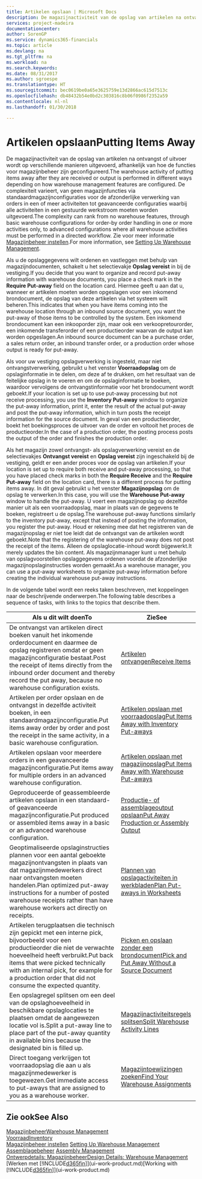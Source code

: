 ```yaml
---
title: Artikelen opslaan | Microsoft Docs
description: De magazijnactiviteit van de opslag van artikelen na ontvangst of uitvoer wordt op verschillende manieren uitgevoerd, afhankelijk van hoe de functies voor magazijnbeheer zijn geconfigureerd.
services: project-madeira
documentationcenter: 
author: SorenGP
ms.service: dynamics365-financials
ms.topic: article
ms.devlang: na
ms.tgt_pltfrm: na
ms.workload: na
ms.search.keywords: 
ms.date: 08/31/2017
ms.author: sgroespe
ms.translationtype: HT
ms.sourcegitcommit: bec0619be0a65e3625759e13d2866ac615d7513c
ms.openlocfilehash: db48432b54e0bd2c303816c8b06f0986f2352a59
ms.contentlocale: nl-nl
ms.lasthandoff: 01/30/2018

---
```

# <a name="putting-items-away"></a><span data-ttu-id="cce05-103">Artikelen opslaan</span><span class="sxs-lookup"><span data-stu-id="cce05-103">Putting Items Away</span></span>
<span data-ttu-id="cce05-104">De magazijnactiviteit van de opslag van artikelen na ontvangst of uitvoer wordt op verschillende manieren uitgevoerd, afhankelijk van hoe de functies voor magazijnbeheer zijn geconfigureerd.</span><span class="sxs-lookup"><span data-stu-id="cce05-104">The warehouse activity of putting items away after they are received or output is performed in different ways depending on how warehouse management features are configured.</span></span> <span data-ttu-id="cce05-105">De complexiteit varieert, van geen magazijnfuncties via standaardmagazijnconfiguraties voor de afzonderlijke verwerking van orders in een of meer activiteiten tot geavanceerde configuraties waarbij alle activiteiten in een gestuurde werkstroom moeten worden uitgevoerd.</span><span class="sxs-lookup"><span data-stu-id="cce05-105">The complexity can rank from no warehouse features, through basic warehouse configurations for order-by order handling in one or more activities only, to advanced configurations where all warehouse activities must be performed in a directed workflow.</span></span> <span data-ttu-id="cce05-106">Zie voor meer informatie [Magazijnbeheer instellen](warehouse-setup-warehouse.md).</span><span class="sxs-lookup"><span data-stu-id="cce05-106">For more information, see [Setting Up Warehouse Management](warehouse-setup-warehouse.md).</span></span>

<span data-ttu-id="cce05-107">Als u de opslaggegevens wilt ordenen en vastleggen met behulp van magazijndocumenten, schakelt u het selectievakje **Opslag vereist** in bij de vestiging.</span><span class="sxs-lookup"><span data-stu-id="cce05-107">If you decide that you want to organize and record put-away information with warehouse documents, you place a check mark in the **Require Put-away** field on the location card.</span></span> <span data-ttu-id="cce05-108">Hiermee geeft u aan dat u, wanneer er artikelen moeten worden opgeslagen voor een inkomend brondocument, de opslag van deze artikelen via het systeem wilt beheren.</span><span class="sxs-lookup"><span data-stu-id="cce05-108">This indicates that when you have items coming into the warehouse location through an inbound source document, you want the put-away of those items to be controlled by the system.</span></span> <span data-ttu-id="cce05-109">Een inkomend brondocument kan een inkooporder zijn, maar ook een verkoopretourorder, een inkomende transferorder of een productieorder waarvan de output kan worden opgeslagen.</span><span class="sxs-lookup"><span data-stu-id="cce05-109">An inbound source document can be a purchase order, a sales return order, an inbound transfer order, or a production order whose output is ready for put-away.</span></span>  

<span data-ttu-id="cce05-110">Als voor uw vestiging opslagverwerking is ingesteld, maar niet ontvangstverwerking, gebruikt u het venster **Voorraadopslag** om de opslaginformatie in te delen, om deze af te drukken, om het resultaat van de feitelijke opslag in te voeren en om de opslaginformatie te boeken, waardoor vervolgens de ontvangstinformatie voor het brondocument wordt geboekt.</span><span class="sxs-lookup"><span data-stu-id="cce05-110">If your location is set up to use put-away processing but not receive processing, you use the **Inventory Put-away** window to organize the put-away information, print it, enter the result of the actual put-away and post the put-away information, which in turn posts the receipt information for the source document.</span></span> <span data-ttu-id="cce05-111">In geval van een productieorder, boekt het boekingsproces de uitvoer van de order en voltooit het proces de productieorder.</span><span class="sxs-lookup"><span data-stu-id="cce05-111">In the case of a production order, the posting process posts the output of the order and finishes the production order.</span></span>

<span data-ttu-id="cce05-112">Als het magazijn zowel ontvangst- als opslagverwerking vereist en de selectievakjes **Ontvangst vereist** en **Opslag vereist** zijn ingeschakeld bij de vestiging, geldt er een ander proces voor de opslag van artikelen.</span><span class="sxs-lookup"><span data-stu-id="cce05-112">If your location is set up to require both receive and put-away processing, so that you have placed check marks in both the **Require Receive** and the **Require Put-away** field on the location card, there is a different process for putting items away.</span></span> <span data-ttu-id="cce05-113">In dit geval gebruikt u het venster **Magazijnopslag** om de opslag te verwerken.</span><span class="sxs-lookup"><span data-stu-id="cce05-113">In this case, you will use the **Warehouse Put-away** window to handle the put-away.</span></span> <span data-ttu-id="cce05-114">U voert een magazijnopslag op dezelfde manier uit als een voorraadopslag, maar in plaats van de gegevens te boeken, registreert u de opslag.</span><span class="sxs-lookup"><span data-stu-id="cce05-114">The warehouse put-away functions similarly to the inventory put-away, except that instead of posting the information, you register the put-away.</span></span> <span data-ttu-id="cce05-115">Houd er rekening mee dat het registreren van de magazijnopslag er niet toe leidt dat de ontvangst van de artikelen wordt geboekt.</span><span class="sxs-lookup"><span data-stu-id="cce05-115">Note that the registering of the warehouse put-away does not post the receipt of the items.</span></span> <span data-ttu-id="cce05-116">Alleen de opslaglocatie-inhoud wordt bijgewerkt.</span><span class="sxs-lookup"><span data-stu-id="cce05-116">It merely updates the bin content.</span></span> <span data-ttu-id="cce05-117">Als magazijnmanager kunt u met behulp van opslagvoorstellen opslaggegevens ordenen voordat de afzonderlijke magazijnopslaginstructies worden gemaakt.</span><span class="sxs-lookup"><span data-stu-id="cce05-117">As a warehouse manager, you can use a put-away worksheets to organize put-away information before creating the individual warehouse put-away instructions.</span></span>

<span data-ttu-id="cce05-118">In de volgende tabel wordt een reeks taken beschreven, met koppelingen naar de beschrijvende onderwerpen.</span><span class="sxs-lookup"><span data-stu-id="cce05-118">The following table describes a sequence of tasks, with links to the topics that describe them.</span></span>   

|<span data-ttu-id="cce05-119">**Als u dit wilt doen**</span><span class="sxs-lookup"><span data-stu-id="cce05-119">**To**</span></span>|<span data-ttu-id="cce05-120">**Zie**</span><span class="sxs-lookup"><span data-stu-id="cce05-120">**See**</span></span>|  
|------------|-------------|  
|<span data-ttu-id="cce05-121">De ontvangst van artikelen direct boeken vanuit het inkomende orderdocument en daarmee de opslag registreren omdat er geen magazijnconfiguratie bestaat.</span><span class="sxs-lookup"><span data-stu-id="cce05-121">Post the receipt of items directly from the inbound order document and thereby record the put away, because no warehouse configuration exists.</span></span>|[<span data-ttu-id="cce05-122">Artikelen ontvangen</span><span class="sxs-lookup"><span data-stu-id="cce05-122">Receive Items</span></span>](warehouse-how-receive-items.md)|  
|<span data-ttu-id="cce05-123">Artikelen per order opslaan en de ontvangst in dezelfde activiteit boeken, in een standaardmagazijnconfiguratie.</span><span class="sxs-lookup"><span data-stu-id="cce05-123">Put items away order by order and post the receipt in the same activity, in a basic warehouse configuration.</span></span>|[<span data-ttu-id="cce05-124">Artikelen opslaan met voorraadopslag</span><span class="sxs-lookup"><span data-stu-id="cce05-124">Put Items Away with Inventory Put-aways</span></span>](warehouse-how-to-put-items-away-with-inventory-put-aways.md)|  
|<span data-ttu-id="cce05-125">Artikelen opslaan voor meerdere orders in een geavanceerde magazijnconfiguratie.</span><span class="sxs-lookup"><span data-stu-id="cce05-125">Put items away for multiple orders in an advanced warehouse configuration.</span></span>|[<span data-ttu-id="cce05-126">Artikelen opslaan met magazijnopslag</span><span class="sxs-lookup"><span data-stu-id="cce05-126">Put Items Away with Warehouse Put-aways</span></span>](warehouse-how-to-put-items-away-with-warehouse-put-aways.md)|  
|<span data-ttu-id="cce05-127">Geproduceerde of geassembleerde artikelen opslaan in een standaard- of geavanceerde magazijnconfiguratie.</span><span class="sxs-lookup"><span data-stu-id="cce05-127">Put produced or assembled items away in a basic or an advanced warehouse configuration.</span></span>|[<span data-ttu-id="cce05-128">Productie- of assemblageoutput opslaan</span><span class="sxs-lookup"><span data-stu-id="cce05-128">Put Away Production or Assembly Output</span></span>](warehouse-how-to-put-away-production-output.md)|
|<span data-ttu-id="cce05-129">Geoptimaliseerde opslaginstructies plannen voor een aantal geboekte magazijnontvangsten in plaats van dat magazijnmedewerkers direct naar ontvangsten moeten handelen.</span><span class="sxs-lookup"><span data-stu-id="cce05-129">Plan optimized put-away instructions for a number of posted warehouse receipts rather than have warehouse workers act directly on receipts.</span></span>|[<span data-ttu-id="cce05-130">Plannen van opslagactiviteiten in werkbladen</span><span class="sxs-lookup"><span data-stu-id="cce05-130">Plan Put-aways in Worksheets</span></span>](warehouse-how-to-plan-put-aways-in-worksheets.md)|  
|<span data-ttu-id="cce05-131">Artikelen terugplaatsen die technisch zijn gepickt met een interne pick, bijvoorbeeld voor een productieorder die niet de verwachte hoeveelheid heeft verbruikt.</span><span class="sxs-lookup"><span data-stu-id="cce05-131">Put back items that were picked technically with an internal pick, for example for a production order that did not consume the expected quantity.</span></span>|[<span data-ttu-id="cce05-132">Picken en opslaan zonder een brondocument</span><span class="sxs-lookup"><span data-stu-id="cce05-132">Pick and Put Away Without a Source Document</span></span>](warehouse-how-to-create-put-aways-from-internal-put-aways.md)|
|<span data-ttu-id="cce05-133">Een opslagregel splitsen om een deel van de opslaghoeveelheid in beschikbare opslaglocaties te plaatsen omdat de aangewezen locatie vol is.</span><span class="sxs-lookup"><span data-stu-id="cce05-133">Split a put-away line to place part of the put-away quantity in available bins because the designated bin is filled up.</span></span>|[<span data-ttu-id="cce05-134">Magazijnactiviteitsregels splitsen</span><span class="sxs-lookup"><span data-stu-id="cce05-134">Split Warehouse Activity Lines</span></span>](warehouse-how-to-split-warehouse-activity-lines.md)|
|<span data-ttu-id="cce05-135">Direct toegang verkrijgen tot voorraadopslag die aan u als magazijnmedewerker is toegewezen.</span><span class="sxs-lookup"><span data-stu-id="cce05-135">Get immediate access to put-aways that are assigned to you as a warehouse worker.</span></span>|[<span data-ttu-id="cce05-136">Magazijntoewijzingen zoeken</span><span class="sxs-lookup"><span data-stu-id="cce05-136">Find Your Warehouse Assignments</span></span>](warehouse-how-to-find-your-warehouse-assignments.md)|    

## <a name="see-also"></a><span data-ttu-id="cce05-137">Zie ook</span><span class="sxs-lookup"><span data-stu-id="cce05-137">See Also</span></span>  
[<span data-ttu-id="cce05-138">Magazijnbeheer</span><span class="sxs-lookup"><span data-stu-id="cce05-138">Warehouse Management</span></span>](warehouse-manage-warehouse.md)  
[<span data-ttu-id="cce05-139">Voorraad</span><span class="sxs-lookup"><span data-stu-id="cce05-139">Inventory</span></span>](inventory-manage-inventory.md)  
<span data-ttu-id="cce05-140">[Magazijnbeheer instellen](warehouse-setup-warehouse.md)   </span><span class="sxs-lookup"><span data-stu-id="cce05-140">[Setting Up Warehouse Management](warehouse-setup-warehouse.md)   </span></span>  
<span data-ttu-id="cce05-141">[Assemblagebeheer](assembly-assemble-items.md)  </span><span class="sxs-lookup"><span data-stu-id="cce05-141">[Assembly Management](assembly-assemble-items.md)  </span></span>  
[<span data-ttu-id="cce05-142">Ontwerpdetails: Magazijnbeheer</span><span class="sxs-lookup"><span data-stu-id="cce05-142">Design Details: Warehouse Management</span></span>](design-details-warehouse-management.md)  
<span data-ttu-id="cce05-143">[Werken met [!INCLUDE[d365fin](includes/d365fin_md.md)]](ui-work-product.md)</span><span class="sxs-lookup"><span data-stu-id="cce05-143">[Working with [!INCLUDE[d365fin](includes/d365fin_md.md)]](ui-work-product.md)</span></span>  


